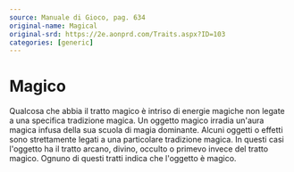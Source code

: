```yaml
---
source: Manuale di Gioco, pag. 634
original-name: Magical
original-srd: https://2e.aonprd.com/Traits.aspx?ID=103
categories: [generic]
---
```


# Magico

Qualcosa che abbia il tratto magico è intriso di energie magiche non legate a
una specifica tradizione magica. Un oggetto magico irradia un'aura magica infusa
della sua scuola di magia dominante. Alcuni oggetti o effetti sono strettamente
legati a una particolare tradizione magica. In questi casi l'oggetto ha il
tratto arcano, divino, occulto o primevo invece del tratto magico. Ognuno di
questi tratti indica che l'oggetto è magico.
